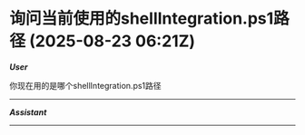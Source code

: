 <!-- Generated by SpecStory -->

# 询问当前使用的shellIntegration.ps1路径 (2025-08-23 06:21Z)

_**User**_

你现在用的是哪个shellIntegration.ps1路径

---

_**Assistant**_



---

